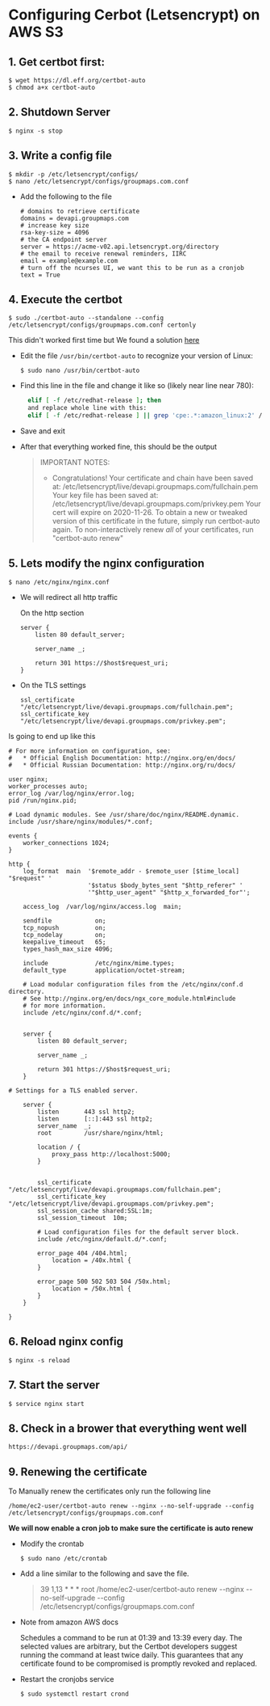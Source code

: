 # Configuring Cerbot (Letsencrypt) on AWS S3

## 1. Get certbot first:

```
$ wget https://dl.eff.org/certbot-auto
$ chmod a+x certbot-auto
```

## 2. Shutdown Server

```
$ nginx -s stop
```

## 3. Write a config file

```
$ mkdir -p /etc/letsencrypt/configs/
$ nano /etc/letsencrypt/configs/groupmaps.com.conf
```

- Add the following to the file
  ```
  # domains to retrieve certificate
  domains = devapi.groupmaps.com
  # increase key size
  rsa-key-size = 4096
  # the CA endpoint server
  server = https://acme-v02.api.letsencrypt.org/directory
  # the email to receive renewal reminders, IIRC
  email = example@example.com
  # turn off the ncurses UI, we want this to be run as a cronjob
  text = True
  ```

## 4. Execute the certbot

```
$ sudo ./certbot-auto --standalone --config /etc/letsencrypt/configs/groupmaps.com.conf certonly
```

This didn't worked first time but We found a solution [here](https://stackoverflow.com/questions/59525274/lets-encrypt-certbot-on-aws-linux)

- Edit the file `/usr/bin/certbot-auto` to recognize your version of Linux:
  ```
  $ sudo nano /usr/bin/certbot-auto
  ```
- Find this line in the file and change it like so (likely near line near 780):
  ```bash
    elif [ -f /etc/redhat-release ]; then
    and replace whole line with this:
    elif [ -f /etc/redhat-release ] || grep 'cpe:.*:amazon_linux:2' /etc/os-release > /dev/null 2>&1; then
  ```
- Save and exit

- After that everything worked fine, this should be the output
  > IMPORTANT NOTES:
  >
  > - Congratulations! Your certificate and chain have been saved at:
  >   /etc/letsencrypt/live/devapi.groupmaps.com/fullchain.pem
  >   Your key file has been saved at:
  >   /etc/letsencrypt/live/devapi.groupmaps.com/privkey.pem
  >   Your cert will expire on 2020-11-26. To obtain a new or tweaked
  >   version of this certificate in the future, simply run certbot-auto
  >   again. To non-interactively renew _all_ of your certificates, run
  >   "certbot-auto renew"

## 5. Lets modify the nginx configuration

```
$ nano /etc/nginx/nginx.conf
```

- We will redirect all http traffic

  On the http section

  ```nginx
  server {
      listen 80 default_server;

      server_name _;

      return 301 https://$host$request_uri;
  }
  ```

- On the TLS settings
  ```nginx
  ssl_certificate "/etc/letsencrypt/live/devapi.groupmaps.com/fullchain.pem";
  ssl_certificate_key "/etc/letsencrypt/live/devapi.groupmaps.com/privkey.pem";
  ```

Is going to end up like this

```nginx
# For more information on configuration, see:
#   * Official English Documentation: http://nginx.org/en/docs/
#   * Official Russian Documentation: http://nginx.org/ru/docs/

user nginx;
worker_processes auto;
error_log /var/log/nginx/error.log;
pid /run/nginx.pid;

# Load dynamic modules. See /usr/share/doc/nginx/README.dynamic.
include /usr/share/nginx/modules/*.conf;

events {
    worker_connections 1024;
}

http {
    log_format  main  '$remote_addr - $remote_user [$time_local] "$request" '
                      '$status $body_bytes_sent "$http_referer" '
                      '"$http_user_agent" "$http_x_forwarded_for"';

    access_log  /var/log/nginx/access.log  main;

    sendfile            on;
    tcp_nopush          on;
    tcp_nodelay         on;
    keepalive_timeout   65;
    types_hash_max_size 4096;

    include             /etc/nginx/mime.types;
    default_type        application/octet-stream;

    # Load modular configuration files from the /etc/nginx/conf.d directory.
    # See http://nginx.org/en/docs/ngx_core_module.html#include
    # for more information.
    include /etc/nginx/conf.d/*.conf;


    server {
        listen 80 default_server;

        server_name _;

        return 301 https://$host$request_uri;
    }

# Settings for a TLS enabled server.

    server {
        listen       443 ssl http2;
        listen       [::]:443 ssl http2;
        server_name  _;
        root         /usr/share/nginx/html;

        location / {
            proxy_pass http://localhost:5000;
        }


        ssl_certificate "/etc/letsencrypt/live/devapi.groupmaps.com/fullchain.pem";
        ssl_certificate_key "/etc/letsencrypt/live/devapi.groupmaps.com/privkey.pem";
        ssl_session_cache shared:SSL:1m;
        ssl_session_timeout  10m;

        # Load configuration files for the default server block.
        include /etc/nginx/default.d/*.conf;

        error_page 404 /404.html;
            location = /40x.html {
        }

        error_page 500 502 503 504 /50x.html;
            location = /50x.html {
        }
    }

}
```

## 6. Reload **nginx** config

```
$ nginx -s reload
```

## 7. Start the server

```
$ service nginx start
```

## 8. Check in a brower that everything went well

    https://devapi.groupmaps.com/api/

## 9. Renewing the certificate

To Manually renew the certificates only run the following line

```
/home/ec2-user/certbot-auto renew --nginx --no-self-upgrade --config /etc/letsencrypt/configs/groupmaps.com.conf
```

**We will now enable a cron job to make sure the certificate is auto renew**

- Modify the crontab

  ```
  $ sudo nano /etc/crontab
  ```

- Add a line similar to the following and save the file.

  > 39 1,13 \* \* \* root /home/ec2-user/certbot-auto renew --nginx --no-self-upgrade --config /etc/letsencrypt/configs/groupmaps.com.conf

- Note from amazon AWS docs

  Schedules a command to be run at 01:39 and 13:39 every day. The selected values are arbitrary, but the Certbot developers suggest running the command at least twice daily. This guarantees that any certificate found to be compromised is promptly revoked and replaced.

- Restart the cronjobs service
  ```
  $ sudo systemctl restart crond
  ```
